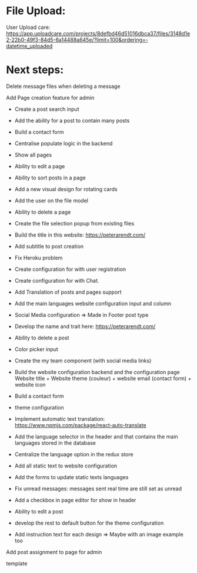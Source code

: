 # File Upload:

User Upload care:
https://app.uploadcare.com/projects/8defbd46d51016dbca37/files/3148d1e2-22b0-49f3-84d5-6a14488a645e/?limit=100&ordering=-datetime_uploaded

# Next steps:

Delete message files when deleting a message

Add Page creation feature for admin

- Create a post search input
- Add the ability for a post to contain many posts
- Build a contact form
- Centralise populate logic in the backend
- Show all pages
- Ability to edit a page
- Ability to sort posts in a page
- Add a new visual design for rotating cards
- Add the user on the file model
- Ability to delete a page
- Create the file selection popup from existing files
- Build the title in this website: https://peterarendt.com/
- Add subtitle to post creation
- Fix Heroku problem
- Create configuration for with user registration
- Create configuration for with Chat.
- Add Translation of posts and pages support
- Add the main languages website configuration input and column
- Social Media configuration => Made in Footer post type
- Develop the name and trait here: https://peterarendt.com/
- Ability to delete a post
- Color picker input

- Create the my team component (with social media links)
- Build the website configuration backend and the configuration page
  Website title + Website theme (couleur) + website email (contact form) + website icon
- Build a contact form
- theme configuration

- Implement automatic text translation: https://www.npmjs.com/package/react-auto-translate
- Add the language selector in the header and that contains the main languages stored in the database
- Centralize the language option in the redux store
- Add all static text to website configuration
- Add the forms to update static texts languages
- Fix unread messages: messages sent real time are still set as unread
- Add a checkbox in page editor for show in header
- Ability to edit a post
- develop the rest to default button for the theme configuration
- Add instruction text for each design => Maybe with an image example too

Add post assignment to page for admin

template

